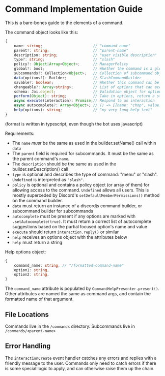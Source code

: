 # Command Implementation Guide

This is a bare-bones guide to the elements of a command.

The command object looks like this:

```ts
{
    name: string;                       // "command-name"
    parent?: string;                    // "parent-name"
    description: string;                // "user visible description"
    type?: string;                      // "slash"
    policy?: Object|Array<Object>;      // ManagerPolicy
    global?: bool;                      // Whether the command is a global command or a guild command
    subcommands?: Collection<Object>;   // Collection of subcommand objects
    data(options?): Builder;            // SlashCommandBuilder
    savable?: boolean;                  // Whether this command can be saved
    changeable?: Array<string>;         // List of options that can accept a numeric bonus, for use with saved rolls
    schema: Joi.object;                 // Validation object for options
    perform(Object): string;            // Take in options, return a string
    async execute(interaction): Promise;// Respond to an interaction
    async autocomplete?: Array<Object>; // () => [{name: "chop", value: "chop"}]
    help(options): string;              // "my very long help text"
}
```

(format is written in typescript, even though the bot uses javascript)

Requirements:

* The `name` *must* be the same as used in the builder.setName() call within `data`
* The `parent` field is required for subcommands. It must be the same as the parent command's `name`.
* The `description` should be the same as used in the builder.setDescription() call
* `type` is optional and describes the type of command: "menu" or "slash". `Undefined` is interpreted as `"slash"`.
* `policy` is optional and contains a policy object (or array of them) for allowing access to the command. `Undefined` allows all users. This is mostly superceded by Discord's `setDefaultMemberPermissions()` method on the command builder.
* `data` must return an instance of a discordjs command builder, or subcommand builder for subcommands
* `autocomplete` must be present if any options are marked with `.setAutocomplete(true)`. It must return a correct list of autocomplete suggestions based on the partial focused option's name and value
* `execute` should return `interaction.reply()` or similar
* `help` receives an options object with the attributes below
* `help` must return a string

Help options object:

```ts
{
    command_name: string, // "/formatted-command-name"
    option1: string,
    option2: string,
}
```

The `command_name` attribute is populated by `CommandHelpPresenter.present()`. Other attributes are named the same as command args, and contain the formatted name of that argument.

## File Locations

Commands live in the `/commands` directory. Subcommands live in `/commands/<parent-name>`

## Error Handling

The `interactionCreate` event handler catches any errors and replies with a friendly message to the user. Commands only need to catch errors if there is some special logic to apply, and can otherwise raise them up the chain.
